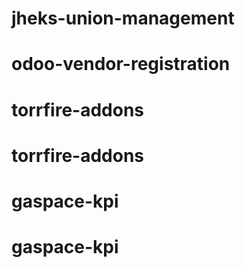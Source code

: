 
# jheks-union-management
# odoo-vendor-registration
# torrfire-addons
# torrfire-addons
# gaspace-kpi
# gaspace-kpi
